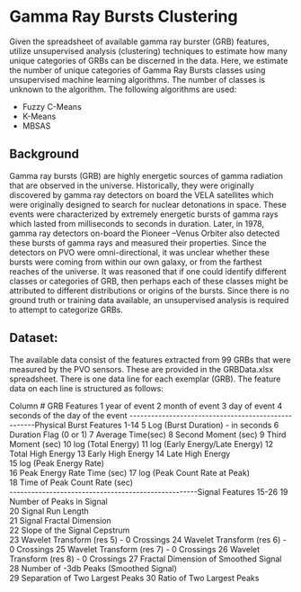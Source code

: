 # Gamma Ray Bursts Clustering

Given the spreadsheet of available gamma ray burster (GRB) features, utilize unsupervised analysis (clustering) techniques to estimate how many unique categories of GRBs can be discerned in the data.
Here, we estimate the number of unique categories of Gamma Ray Bursts classes using unsupervised machine learning algorithms. The number of classes is unknown to the algorithm. The following algorithms are used:
* Fuzzy C-Means
* K-Means
* MBSAS

## Background
Gamma ray bursts (GRB) are highly energetic sources of gamma radiation that are observed in the universe.  Historically, they were originally discovered by gamma ray detectors on board the VELA satellites which were originally designed to search for nuclear detonations in space.  These events were characterized by extremely energetic bursts of gamma rays which lasted from milliseconds to seconds in duration.  Later, in 1978, gamma ray detectors on-board the Pioneer –Venus Orbiter also detected these bursts of gamma rays and measured their properties.  Since the detectors on PVO were omni-directional, it was unclear whether these bursts were coming from within our own galaxy, or from the farthest reaches of the universe.  It was reasoned that if one could identify different classes or categories of GRB, then perhaps each of these classes might be attributed to different distributions or origins of the bursts.  Since there is no ground truth or training data available, an unsupervised analysis is required  to attempt to categorize GRBs.## Dataset:The available data consist of the features extracted from 99 GRBs that were measured by the PVO sensors.  These are provided in the GRBData.xlsx spreadsheet.  There is one data line for each exemplar (GRB).  The feature data on each line is structured as follows:Column #   	GRB Features   1		year of event   2		month of event   3		day of event   4		seconds of the day of the event----------------------------------------------------Physical Burst Features 1-14   5		Log (Burst Duration) - in seconds   6		Duration Flag (0 or 1)   7		Average Time(sec)   8		Second Moment (sec)   9		Third Moment (sec)   10		log (Total Energy)   11		log (Early Energy/Late Energy)   12		Total High Energy    13		Early High Energy    14		Late High Energy	   15		log (Peak Energy Rate)	   16		Peak Energy Rate Time (sec)	   17		log (Peak Count Rate at Peak)	   18		Time of Peak Count Rate (sec)	----------------------------------------------------Signal Features 15-26   19		Number of Peaks in Signal	   20		Signal Run Length	   21		Signal Fractal Dimension	   22		Slope of the Signal Cepstrum	   23		Wavelet Transform (res 5) - 0 Crossings	   24		Wavelet Transform (res 6) - 0 Crossings	   25		Wavelet Transform (res 7) - 0 Crossings	   26		Wavelet Transform (res 8) - 0 Crossings	   27		Fractal Dimension of Smoothed Signal	   28		Number of -3db Peaks (Smoothed Signal)	   29		Separation of Two Largest Peaks	   30		Ratio of Two Largest Peaks

